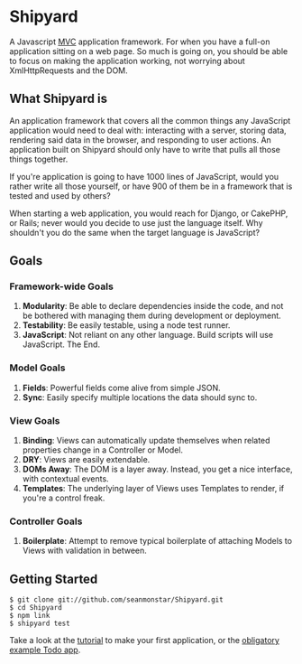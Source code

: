 Shipyard
===========

A Javascript [MVC][mvc] application framework. For when you have a full-on application sitting on a web page. So much is going on, you should be able to focus on making the application working, not worrying about XmlHttpRequests and the DOM.

What Shipyard is
--------------

An application framework that covers all the common things any JavaScript application would need to deal with: interacting with a server, storing data, rendering said data in the browser, and responding to user actions. An application built on Shipyard should only have to write that pulls all those things together.

If you're application is going to have 1000 lines of JavaScript, would you rather write all those yourself, or have 900 of them be in a framework that is tested and used by others?

When starting a web application, you would reach for Django, or CakePHP, or Rails; never would you decide to use just the language itself. Why shouldn't you do the same when the target language is JavaScript?

Goals
-----

### Framework-wide Goals

1. __Modularity__: Be able to declare dependencies inside the code, and not be bothered with managing them during development or deployment.
2. __Testability__: Be easily testable, using a node test runner.
3. __JavaScript__: Not reliant on any other language. Build scripts will use JavaScript. The End.

### Model Goals

1. __Fields__: Powerful fields come alive from simple JSON.
2. __Sync__: Easily specify multiple locations the data should sync to.

### View Goals

1. __Binding__: Views can automatically update themselves when related
   properties change in a Controller or Model.
2. __DRY__: Views are easily extendable.
3. __DOMs Away__: The DOM is a layer away. Instead, you get a nice
   interface, with contextual events.
4. __Templates__: The underlying layer of Views uses Templates to
   render, if you're a control freak.

### Controller Goals

1. __Boilerplate__: Attempt to remove typical boilerplate of attaching
   Models to Views with validation in between.

Getting Started
---------------

	$ git clone git://github.com/seanmonstar/Shipyard.git
	$ cd Shipyard
	$ npm link
	$ shipyard test

Take a look at the [tutorial](./topics/tutorial.md) to make your first
application, or the [obligatory example Todo app][todo].

[mvc]: http://en.wikipedia.org/wiki/Model%E2%80%93view]E2%80%93controller
[todo]: /Shipyard/examples/tasks/
